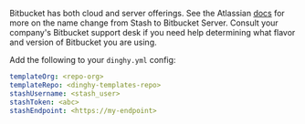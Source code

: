 Bitbucket has both cloud and server offerings. See the Atlassian [docs](https://confluence.atlassian.com/bitbucketserver/bitbucket-rebrand-faq-779298912.html) for more on the name change from Stash to Bitbucket Server. Consult your company's Bitbucket support desk if you need help determining what flavor and version of Bitbucket you are using.

Add the following to your `dinghy.yml` config:

```yaml
templateOrg: <repo-org>
templateRepo: <dinghy-templates-repo>
stashUsername: <stash_user>
stashToken: <abc>
stashEndpoint: <https://my-endpoint>
```
